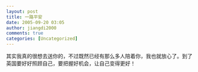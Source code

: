 ```yaml
---
layout: post
title: 一路平安
date: 2005-09-20 03:05
author: jiangdi2000
comments: true
categories: [Uncategorized]
---
```

<div id="msgcns!C840C88DA912213B!283" class="bvMsg"><div>其实我真的很想去送你的，不过既然已经有那么多人陪着你，我也就放心了。到了英国要好好照顾自己，要把握好机会，让自己变得更好！</div></div>
